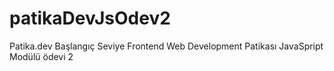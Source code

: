 # patikaDevJsOdev2
Patika.dev Başlangıç Seviye Frontend Web Development Patikası JavaSpript Modülü ödevi 2
